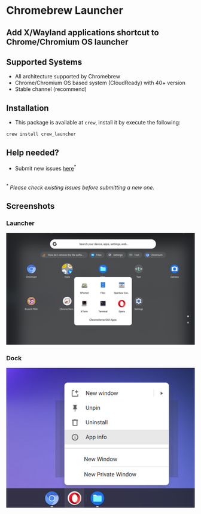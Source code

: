 # Chromebrew Launcher

## Add X/Wayland applications shortcut to Chrome/Chromium OS launcher

## Supported Systems
- All architecture supported by Chromebrew
- Chrome/Chromium OS based system (CloudReady) with 40+ version
- Stable channel (recommend)

## Installation
- This package is available at `crew`, install it by execute the following:
```bash
crew install crew_launcher
```
## Help needed?
- Submit new issues [here](https://github.com/skycocker/chromebrew/issues)<sup>*</sup>
<br>
<sup>*</sup> <em>Please check existing issues before submitting a new one.</em>

## Screenshots
### Launcher
<p align="center"><img src="/screenshot/launcher.png" alt="Launcher Screenshot" /></p>

### Dock
<p align="center"><img src="/screenshot/dock.png" alt="Dock Screenshot" /></p>
